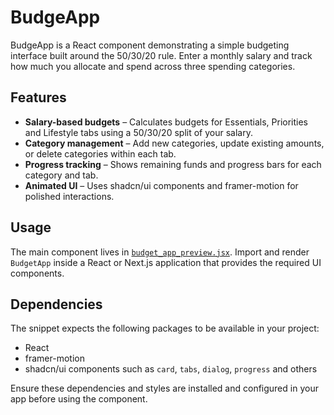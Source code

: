 # BudgeApp

BudgeApp is a React component demonstrating a simple budgeting interface built around the 50/30/20 rule. Enter a monthly salary and track how much you allocate and spend across three spending categories.

## Features

- **Salary-based budgets** – Calculates budgets for Essentials, Priorities and Lifestyle tabs using a 50/30/20 split of your salary.
- **Category management** – Add new categories, update existing amounts, or delete categories within each tab.
- **Progress tracking** – Shows remaining funds and progress bars for each category and tab.
- **Animated UI** – Uses shadcn/ui components and framer-motion for polished interactions.

## Usage

The main component lives in [`budget_app_preview.jsx`](budget_app_preview.jsx). Import and render `BudgetApp` inside a React or Next.js application that provides the required UI components.

## Dependencies

The snippet expects the following packages to be available in your project:

- React
- framer-motion
- shadcn/ui components such as `card`, `tabs`, `dialog`, `progress` and others

Ensure these dependencies and styles are installed and configured in your app before using the component.
